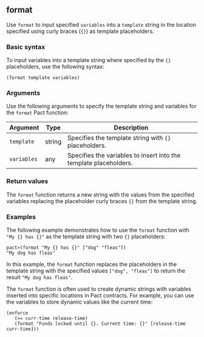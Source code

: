 ## format

Use `format` to input specified `variables` into a `template` string in the location specified using curly braces (`{}`) as template placeholders.

### Basic syntax

To input variables into a template string where specified by the `{}` placeholders, use the following syntax:

```pact
(format template variables)
```

### Arguments

Use the following arguments to specify the template string and variables for the `format` Pact function:

| Argument  | Type        | Description                                      |
|-----------|-------------|--------------------------------------------------|
| `template` | string | Specifies the template string with `{}` placeholders. |
| `variables` | any | Specifies the variables to insert into the template placeholders. |

### Return values

The `format` function returns a new string with the values from the specified variables replacing the placeholder curly braces `{}` from the template string.

### Examples

The following example demonstrates how to use the `format` function with  `"My {} has {}"` as the template string with two `{}` placeholders:

```pact
pact>(format "My {} has {}" ["dog" "fleas"])
"My dog has fleas"
```

In this example, the `format` function replaces the placeholders in the template string with the specified values `["dog", "fleas"]` to return the result `"My dog has fleas"`. 

The `format` function is often used to create dynamic strings with variables inserted into specific locations in Pact contracts.
For example, you can use the variables to store dynamic values like the current time:

```pact
(enforce
   (>= curr-time release-time)
   (format "Funds locked until {}. Current time: {}" [release-time curr-time]))
```